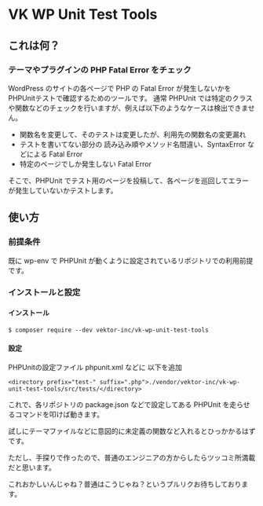 # VK WP Unit Test Tools
## これは何？

### テーマやプラグインの PHP Fatal Error をチェック 

WordPress のサイトの各ページで PHP の Fatal Error が発生しないかをPHPUnitテストで確認するためのツールです。
通常 PHPUnit では特定のクラスや関数などのチェックを行いますが、例えば以下のようなケースは検出できません。

* 関数名を変更して、そのテストは変更したが、利用先の関数名の変更漏れ
* テストを書いてない部分の 読み込み順やメソッド名間違い、SyntaxError などによる Fatal Error
* 特定のページでしか発生しない Fatal Error

そこで、PHPUnit でテスト用のページを投稿して、各ページを巡回してエラーが発生していないかテストします。

## 使い方

### 前提条件

既に wp-env で PHPUnit が動くように設定されているリポジトリでの利用前提です。

### インストールと設定

#### インストール

```
$ composer require --dev vektor-inc/vk-wp-unit-test-tools
```

#### 設定

PHPUnitの設定ファイル phpunit.xml などに 以下を追加

```
<directory prefix="test-" suffix=".php">./vendor/vektor-inc/vk-wp-unit-test-tools/src/tests/</directory>
```

これで、各リポジトリの package.json などで設定してある PHPUnit を走らせるコマンドを叩けば動きます。

試しにテーマファイルなどに意図的に未定義の関数など入れるとひっかかるはずです。

ただし、手探りで作ったので、普通のエンジニアの方からしたらツッコミ所満載だと思います。

これおかしいんじゃね？普通はこうじゃね？というプルリクお待ちしております。